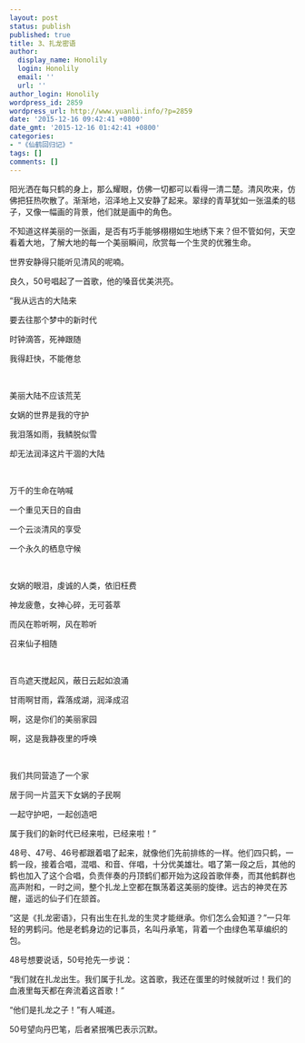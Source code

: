 ```yaml
---
layout: post
status: publish
published: true
title: 3、扎龙密语
author:
  display_name: Honolily
  login: Honolily
  email: ''
  url: ''
author_login: Honolily
wordpress_id: 2859
wordpress_url: http://www.yuanli.info/?p=2859
date: '2015-12-16 09:42:41 +0800'
date_gmt: '2015-12-16 01:42:41 +0800'
categories:
- "《仙鹤回归记》"
tags: []
comments: []
---
```

<p>阳光洒在每只鹤的身上，那么耀眼，仿佛一切都可以看得一清二楚。清风吹来，仿佛把狂热吹散了。渐渐地，沼泽地上又安静了起来。翠绿的青草犹如一张温柔的毯子，又像一幅画的背景，他们就是画中的角色。</p>
<p>不知道这样美丽的一张画，是否有巧手能够栩栩如生地绣下来？但不管如何，天空看着大地，了解大地的每一个美丽瞬间，欣赏每一个生灵的优雅生命。</p>
<p>世界安静得只能听见清风的呢喃。</p>
<p>良久，50号唱起了一首歌，他的嗓音优美洪亮。</p>
<p>&ldquo;我从远古的大陆来</p>
<p>要去往那个梦中的新时代</p>
<p>时钟滴答，死神跟随</p>
<p>我得赶快，不能倦怠</p>
<p>&nbsp;</p>
<p>美丽大陆不应该荒芜</p>
<p>女娲的世界是我的守护</p>
<p>我泪落如雨，我鳞脱似雪</p>
<p>却无法润泽这片干涸的大陆</p>
<p>&nbsp;</p>
<p>万千的生命在呐喊</p>
<p>一个重见天日的自由</p>
<p>一个云淡清风的享受</p>
<p>一个永久的栖息守候</p>
<p>&nbsp;</p>
<p>女娲的眼泪，虔诚的人类，依旧枉费</p>
<p>神龙疲惫，女神心碎，无可荟萃</p>
<p>而风在聆听啊，风在聆听</p>
<p>召来仙子相随</p>
<p>&nbsp;</p>
<p>百鸟遮天搅起风，蔽日云起如浪涌</p>
<p>甘雨啊甘雨，霖落成湖，润泽成沼</p>
<p>啊，这是你们的美丽家园</p>
<p>啊，这是我静夜里的呼唤</p>
<p>&nbsp;</p>
<p>我们共同营造了一个家</p>
<p>居于同一片蓝天下女娲的子民啊</p>
<p>一起守护吧，一起创造吧</p>
<p>属于我们的新时代已经来啦，已经来啦！&rdquo;</p>
<p>48号、47号、46号都跟着唱了起来，就像他们先前排练的一样。他们四只鹤，一鹤一段，接着合唱，混唱、和音、伴唱，十分优美雄壮。唱了第一段之后，其他的鹤也加入了这个合唱，负责伴奏的丹顶鹤们都开始为这段首歌伴奏，而其他鹤群也高声附和，一时之间，整个扎龙上空都在飘荡着这美丽的旋律。远古的神灵在苏醒，遥远的仙子们在颔首。</p>
<p>&ldquo;这是《扎龙密语》，只有出生在扎龙的生灵才能继承。你们怎么会知道？&rdquo;一只年轻的男鹤问。他是老鹤身边的记事员，名叫丹承笔，背着一个由绿色苇草编织的包。</p>
<p>48号想要说话，50号抢先一步说：</p>
<p>&ldquo;我们就在扎龙出生。我们属于扎龙。这首歌，我还在蛋里的时候就听过！我们的血液里每天都在奔流着这首歌！&rdquo;</p>
<p>&ldquo;他们是扎龙之子！&rdquo;有人喊道。</p>
<p>50号望向丹巴笔，后者紧抿嘴巴表示沉默。</p>
